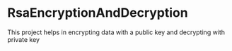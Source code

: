 # RsaEncryptionAndDecryption
 This project helps in encrypting data with a public key and decrypting with private key
